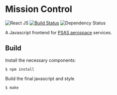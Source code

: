 Mission Control
===============

![React JS](https://img.shields.io/badge/framework-react-61dafb.svg)
[![Build Status](https://travis-ci.org/natronics/mission-control.svg?branch=master)](https://travis-ci.org/natronics/mission-control)
![Dependency Status](https://david-dm.org/natronics/mission-control.svg)

A Javascript frontend for [PSAS aerospace][psas] services.


Build
-----

Install the necessary components:

    $ npm install 

Build the final javascript and style

    $ make


[psas]: http://psas.pdx.edu
